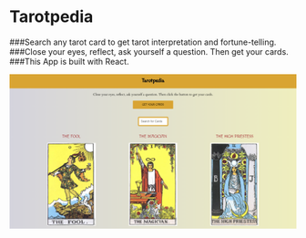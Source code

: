# Tarotpedia
###Search any tarot card to get tarot interpretation and fortune-telling.<br /> 
###Close your eyes, reflect, ask yourself a question. Then get your cards.<br /> 
###This App is built with React.<br /> 

  <img src="./public/preview.png" width="720" />